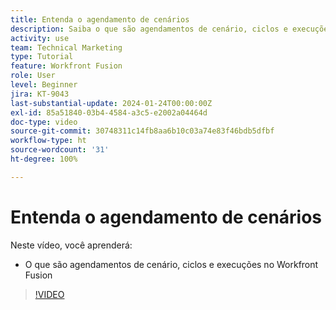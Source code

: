 ```yaml
---
title: Entenda o agendamento de cenários
description: Saiba o que são agendamentos de cenário, ciclos e execuções no [!DNL Adobe Workfront Fusion].
activity: use
team: Technical Marketing
type: Tutorial
feature: Workfront Fusion
role: User
level: Beginner
jira: KT-9043
last-substantial-update: 2024-01-24T00:00:00Z
exl-id: 85a51840-03b4-4584-a3c5-e2002a04464d
doc-type: video
source-git-commit: 30748311c14fb8aa6b10c03a74e83f46bdb5dfbf
workflow-type: ht
source-wordcount: '31'
ht-degree: 100%

---
```


# Entenda o agendamento de cenários

Neste vídeo, você aprenderá:

* O que são agendamentos de cenário, ciclos e execuções no Workfront Fusion

>[!VIDEO](https://video.tv.adobe.com/v/335284/?quality=12&learn=on)
